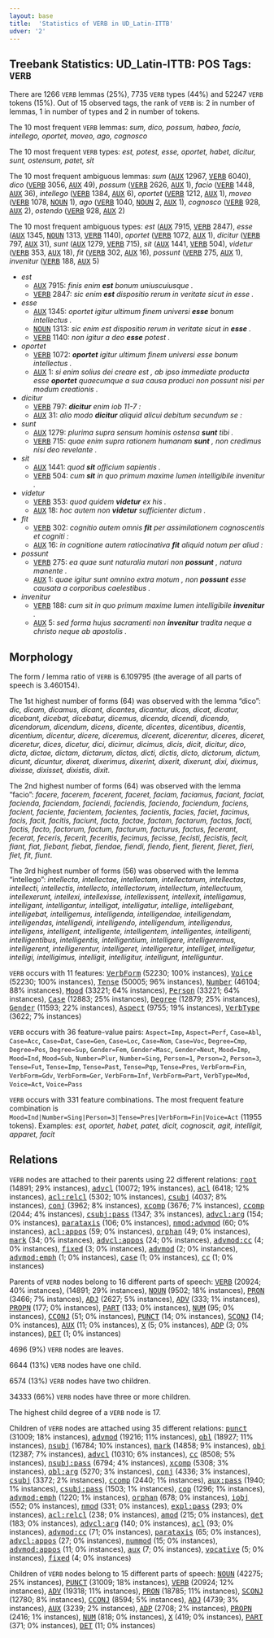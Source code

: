 ```yaml
---
layout: base
title:  'Statistics of VERB in UD_Latin-ITTB'
udver: '2'
---
```


## Treebank Statistics: UD_Latin-ITTB: POS Tags: `VERB`

There are 1266 `VERB` lemmas (25%), 7735 `VERB` types (44%) and 52247 `VERB` tokens (15%).
Out of 15 observed tags, the rank of `VERB` is: 2 in number of lemmas, 1 in number of types and 2 in number of tokens.

The 10 most frequent `VERB` lemmas: <em>sum, dico, possum, habeo, facio, intellego, oportet, moveo, ago, cognosco</em>

The 10 most frequent `VERB` types:  <em>est, potest, esse, oportet, habet, dicitur, sunt, ostensum, patet, sit</em>

The 10 most frequent ambiguous lemmas: <em>sum</em> (<tt><a href="la_ittb-pos-AUX.html">AUX</a></tt> 12967, <tt><a href="la_ittb-pos-VERB.html">VERB</a></tt> 6040), <em>dico</em> (<tt><a href="la_ittb-pos-VERB.html">VERB</a></tt> 3056, <tt><a href="la_ittb-pos-AUX.html">AUX</a></tt> 49), <em>possum</em> (<tt><a href="la_ittb-pos-VERB.html">VERB</a></tt> 2626, <tt><a href="la_ittb-pos-AUX.html">AUX</a></tt> 1), <em>facio</em> (<tt><a href="la_ittb-pos-VERB.html">VERB</a></tt> 1448, <tt><a href="la_ittb-pos-AUX.html">AUX</a></tt> 36), <em>intellego</em> (<tt><a href="la_ittb-pos-VERB.html">VERB</a></tt> 1384, <tt><a href="la_ittb-pos-AUX.html">AUX</a></tt> 6), <em>oportet</em> (<tt><a href="la_ittb-pos-VERB.html">VERB</a></tt> 1212, <tt><a href="la_ittb-pos-AUX.html">AUX</a></tt> 1), <em>moveo</em> (<tt><a href="la_ittb-pos-VERB.html">VERB</a></tt> 1078, <tt><a href="la_ittb-pos-NOUN.html">NOUN</a></tt> 1), <em>ago</em> (<tt><a href="la_ittb-pos-VERB.html">VERB</a></tt> 1040, <tt><a href="la_ittb-pos-NOUN.html">NOUN</a></tt> 2, <tt><a href="la_ittb-pos-AUX.html">AUX</a></tt> 1), <em>cognosco</em> (<tt><a href="la_ittb-pos-VERB.html">VERB</a></tt> 928, <tt><a href="la_ittb-pos-AUX.html">AUX</a></tt> 2), <em>ostendo</em> (<tt><a href="la_ittb-pos-VERB.html">VERB</a></tt> 928, <tt><a href="la_ittb-pos-AUX.html">AUX</a></tt> 2)

The 10 most frequent ambiguous types:  <em>est</em> (<tt><a href="la_ittb-pos-AUX.html">AUX</a></tt> 7915, <tt><a href="la_ittb-pos-VERB.html">VERB</a></tt> 2847), <em>esse</em> (<tt><a href="la_ittb-pos-AUX.html">AUX</a></tt> 1345, <tt><a href="la_ittb-pos-NOUN.html">NOUN</a></tt> 1313, <tt><a href="la_ittb-pos-VERB.html">VERB</a></tt> 1140), <em>oportet</em> (<tt><a href="la_ittb-pos-VERB.html">VERB</a></tt> 1072, <tt><a href="la_ittb-pos-AUX.html">AUX</a></tt> 1), <em>dicitur</em> (<tt><a href="la_ittb-pos-VERB.html">VERB</a></tt> 797, <tt><a href="la_ittb-pos-AUX.html">AUX</a></tt> 31), <em>sunt</em> (<tt><a href="la_ittb-pos-AUX.html">AUX</a></tt> 1279, <tt><a href="la_ittb-pos-VERB.html">VERB</a></tt> 715), <em>sit</em> (<tt><a href="la_ittb-pos-AUX.html">AUX</a></tt> 1441, <tt><a href="la_ittb-pos-VERB.html">VERB</a></tt> 504), <em>videtur</em> (<tt><a href="la_ittb-pos-VERB.html">VERB</a></tt> 353, <tt><a href="la_ittb-pos-AUX.html">AUX</a></tt> 18), <em>fit</em> (<tt><a href="la_ittb-pos-VERB.html">VERB</a></tt> 302, <tt><a href="la_ittb-pos-AUX.html">AUX</a></tt> 16), <em>possunt</em> (<tt><a href="la_ittb-pos-VERB.html">VERB</a></tt> 275, <tt><a href="la_ittb-pos-AUX.html">AUX</a></tt> 1), <em>invenitur</em> (<tt><a href="la_ittb-pos-VERB.html">VERB</a></tt> 188, <tt><a href="la_ittb-pos-AUX.html">AUX</a></tt> 5)


* <em>est</em>
  * <tt><a href="la_ittb-pos-AUX.html">AUX</a></tt> 7915: <em>finis enim <b>est</b> bonum uniuscuiusque .</em>
  * <tt><a href="la_ittb-pos-VERB.html">VERB</a></tt> 2847: <em>sic enim <b>est</b> dispositio rerum in veritate sicut in esse .</em>
* <em>esse</em>
  * <tt><a href="la_ittb-pos-AUX.html">AUX</a></tt> 1345: <em>oportet igitur ultimum finem universi <b>esse</b> bonum intellectus .</em>
  * <tt><a href="la_ittb-pos-NOUN.html">NOUN</a></tt> 1313: <em>sic enim est dispositio rerum in veritate sicut in <b>esse</b> .</em>
  * <tt><a href="la_ittb-pos-VERB.html">VERB</a></tt> 1140: <em>non igitur a deo <b>esse</b> potest .</em>
* <em>oportet</em>
  * <tt><a href="la_ittb-pos-VERB.html">VERB</a></tt> 1072: <em><b>oportet</b> igitur ultimum finem universi esse bonum intellectus .</em>
  * <tt><a href="la_ittb-pos-AUX.html">AUX</a></tt> 1: <em>si enim solius dei creare est , ab ipso immediate producta esse <b>oportet</b> quaecumque a sua causa produci non possunt nisi per modum creationis .</em>
* <em>dicitur</em>
  * <tt><a href="la_ittb-pos-VERB.html">VERB</a></tt> 797: <em><b>dicitur</b> enim iob 11-7 :</em>
  * <tt><a href="la_ittb-pos-AUX.html">AUX</a></tt> 31: <em>alio modo <b>dicitur</b> aliquid alicui debitum secundum se :</em>
* <em>sunt</em>
  * <tt><a href="la_ittb-pos-AUX.html">AUX</a></tt> 1279: <em>plurima supra sensum hominis ostensa <b>sunt</b> tibi .</em>
  * <tt><a href="la_ittb-pos-VERB.html">VERB</a></tt> 715: <em>quae enim supra rationem humanam <b>sunt</b> , non credimus nisi deo revelante .</em>
* <em>sit</em>
  * <tt><a href="la_ittb-pos-AUX.html">AUX</a></tt> 1441: <em>quod <b>sit</b> officium sapientis .</em>
  * <tt><a href="la_ittb-pos-VERB.html">VERB</a></tt> 504: <em>cum <b>sit</b> in quo primum maxime lumen intelligibile invenitur .</em>
* <em>videtur</em>
  * <tt><a href="la_ittb-pos-VERB.html">VERB</a></tt> 353: <em>quod quidem <b>videtur</b> ex his .</em>
  * <tt><a href="la_ittb-pos-AUX.html">AUX</a></tt> 18: <em>hoc autem non <b>videtur</b> sufficienter dictum .</em>
* <em>fit</em>
  * <tt><a href="la_ittb-pos-VERB.html">VERB</a></tt> 302: <em>cognitio autem omnis <b>fit</b> per assimilationem cognoscentis et cogniti :</em>
  * <tt><a href="la_ittb-pos-AUX.html">AUX</a></tt> 16: <em>in cognitione autem ratiocinativa <b>fit</b> aliquid notum per aliud :</em>
* <em>possunt</em>
  * <tt><a href="la_ittb-pos-VERB.html">VERB</a></tt> 275: <em>ea quae sunt naturalia mutari non <b>possunt</b> , natura manente .</em>
  * <tt><a href="la_ittb-pos-AUX.html">AUX</a></tt> 1: <em>quae igitur sunt omnino extra motum , non <b>possunt</b> esse causata a corporibus caelestibus .</em>
* <em>invenitur</em>
  * <tt><a href="la_ittb-pos-VERB.html">VERB</a></tt> 188: <em>cum sit in quo primum maxime lumen intelligibile <b>invenitur</b> .</em>
  * <tt><a href="la_ittb-pos-AUX.html">AUX</a></tt> 5: <em>sed forma hujus sacramenti non <b>invenitur</b> tradita neque a christo neque ab apostolis .</em>

## Morphology

The form / lemma ratio of `VERB` is 6.109795 (the average of all parts of speech is 3.460154).

The 1st highest number of forms (64) was observed with the lemma “dico”: <em>dic, dicam, dicamus, dicant, dicantes, dicantur, dicas, dicat, dicatur, dicebant, dicebat, dicebatur, dicemus, dicenda, dicendi, dicendo, dicendorum, dicendum, dicens, dicente, dicentes, dicentibus, dicentis, dicentium, dicentur, dicere, diceremus, dicerent, dicerentur, diceres, diceret, diceretur, dices, dicetur, dici, dicimur, dicimus, dicis, dicit, dicitur, dico, dicta, dictae, dictam, dictarum, dictas, dicti, dictis, dicto, dictorum, dictum, dicunt, dicuntur, dixerat, dixerimus, dixerint, dixerit, dixerunt, dixi, diximus, dixisse, dixisset, dixistis, dixit</em>.

The 2nd highest number of forms (64) was observed with the lemma “facio”: <em>facere, facerem, facerent, faceret, faciam, faciamus, faciant, faciat, facienda, faciendam, faciendi, faciendis, faciendo, faciendum, faciens, facient, faciente, facientem, facientes, facientis, facies, faciet, facimus, facis, facit, facitis, faciunt, facta, factae, factam, factarum, factas, facti, factis, facto, factorum, factum, facturum, facturus, factus, fecerant, fecerat, feceris, fecerit, feceritis, fecimus, fecisse, fecisti, fecistis, fecit, fiant, fiat, fiebant, fiebat, fiendae, fiendi, fiendo, fient, fierent, fieret, fieri, fiet, fit, fiunt</em>.

The 3rd highest number of forms (56) was observed with the lemma “intellego”: <em>intellecta, intellectae, intellectam, intellectarum, intellectas, intellecti, intellectis, intellecto, intellectorum, intellectum, intellectuum, intellexerunt, intellexi, intellexisse, intellexissent, intellexit, intelligamus, intelligant, intelligantur, intelligat, intelligatur, intellige, intelligebant, intelligebat, intelligemus, intelligenda, intelligendae, intelligendam, intelligendas, intelligendi, intelligendo, intelligendum, intelligendus, intelligens, intelligent, intelligente, intelligentem, intelligentes, intelligenti, intelligentibus, intelligentis, intelligentium, intelligere, intelligeremus, intelligerent, intelligerentur, intelligeret, intelligeretur, intelliget, intelligetur, intelligi, intelligimus, intelligit, intelligitur, intelligunt, intelliguntur</em>.

`VERB` occurs with 11 features: <tt><a href="la_ittb-feat-VerbForm.html">VerbForm</a></tt> (52230; 100% instances), <tt><a href="la_ittb-feat-Voice.html">Voice</a></tt> (52230; 100% instances), <tt><a href="la_ittb-feat-Tense.html">Tense</a></tt> (50005; 96% instances), <tt><a href="la_ittb-feat-Number.html">Number</a></tt> (46104; 88% instances), <tt><a href="la_ittb-feat-Mood.html">Mood</a></tt> (33221; 64% instances), <tt><a href="la_ittb-feat-Person.html">Person</a></tt> (33221; 64% instances), <tt><a href="la_ittb-feat-Case.html">Case</a></tt> (12883; 25% instances), <tt><a href="la_ittb-feat-Degree.html">Degree</a></tt> (12879; 25% instances), <tt><a href="la_ittb-feat-Gender.html">Gender</a></tt> (11593; 22% instances), <tt><a href="la_ittb-feat-Aspect.html">Aspect</a></tt> (9755; 19% instances), <tt><a href="la_ittb-feat-VerbType.html">VerbType</a></tt> (3622; 7% instances)

`VERB` occurs with 36 feature-value pairs: `Aspect=Imp`, `Aspect=Perf`, `Case=Abl`, `Case=Acc`, `Case=Dat`, `Case=Gen`, `Case=Loc`, `Case=Nom`, `Case=Voc`, `Degree=Cmp`, `Degree=Pos`, `Degree=Sup`, `Gender=Fem`, `Gender=Masc`, `Gender=Neut`, `Mood=Imp`, `Mood=Ind`, `Mood=Sub`, `Number=Plur`, `Number=Sing`, `Person=1`, `Person=2`, `Person=3`, `Tense=Fut`, `Tense=Imp`, `Tense=Past`, `Tense=Pqp`, `Tense=Pres`, `VerbForm=Fin`, `VerbForm=Gdv`, `VerbForm=Ger`, `VerbForm=Inf`, `VerbForm=Part`, `VerbType=Mod`, `Voice=Act`, `Voice=Pass`

`VERB` occurs with 331 feature combinations.
The most frequent feature combination is `Mood=Ind|Number=Sing|Person=3|Tense=Pres|VerbForm=Fin|Voice=Act` (11955 tokens).
Examples: <em>est, oportet, habet, patet, dicit, cognoscit, agit, intelligit, apparet, facit</em>


## Relations

`VERB` nodes are attached to their parents using 22 different relations: <tt><a href="la_ittb-dep-root.html">root</a></tt> (14891; 29% instances), <tt><a href="la_ittb-dep-advcl.html">advcl</a></tt> (10072; 19% instances), <tt><a href="la_ittb-dep-acl.html">acl</a></tt> (6418; 12% instances), <tt><a href="la_ittb-dep-acl-relcl.html">acl:relcl</a></tt> (5302; 10% instances), <tt><a href="la_ittb-dep-csubj.html">csubj</a></tt> (4037; 8% instances), <tt><a href="la_ittb-dep-conj.html">conj</a></tt> (3962; 8% instances), <tt><a href="la_ittb-dep-xcomp.html">xcomp</a></tt> (3676; 7% instances), <tt><a href="la_ittb-dep-ccomp.html">ccomp</a></tt> (2044; 4% instances), <tt><a href="la_ittb-dep-csubj-pass.html">csubj:pass</a></tt> (1347; 3% instances), <tt><a href="la_ittb-dep-advcl-arg.html">advcl:arg</a></tt> (154; 0% instances), <tt><a href="la_ittb-dep-parataxis.html">parataxis</a></tt> (106; 0% instances), <tt><a href="la_ittb-dep-nmod-advmod.html">nmod:advmod</a></tt> (60; 0% instances), <tt><a href="la_ittb-dep-acl-appos.html">acl:appos</a></tt> (59; 0% instances), <tt><a href="la_ittb-dep-orphan.html">orphan</a></tt> (49; 0% instances), <tt><a href="la_ittb-dep-mark.html">mark</a></tt> (34; 0% instances), <tt><a href="la_ittb-dep-advcl-appos.html">advcl:appos</a></tt> (24; 0% instances), <tt><a href="la_ittb-dep-advmod-cc.html">advmod:cc</a></tt> (4; 0% instances), <tt><a href="la_ittb-dep-fixed.html">fixed</a></tt> (3; 0% instances), <tt><a href="la_ittb-dep-advmod.html">advmod</a></tt> (2; 0% instances), <tt><a href="la_ittb-dep-advmod-emph.html">advmod:emph</a></tt> (1; 0% instances), <tt><a href="la_ittb-dep-case.html">case</a></tt> (1; 0% instances), <tt><a href="la_ittb-dep-cc.html">cc</a></tt> (1; 0% instances)

Parents of `VERB` nodes belong to 16 different parts of speech: <tt><a href="la_ittb-pos-VERB.html">VERB</a></tt> (20924; 40% instances),  (14891; 29% instances), <tt><a href="la_ittb-pos-NOUN.html">NOUN</a></tt> (9502; 18% instances), <tt><a href="la_ittb-pos-PRON.html">PRON</a></tt> (3466; 7% instances), <tt><a href="la_ittb-pos-ADJ.html">ADJ</a></tt> (2627; 5% instances), <tt><a href="la_ittb-pos-ADV.html">ADV</a></tt> (333; 1% instances), <tt><a href="la_ittb-pos-PROPN.html">PROPN</a></tt> (177; 0% instances), <tt><a href="la_ittb-pos-PART.html">PART</a></tt> (133; 0% instances), <tt><a href="la_ittb-pos-NUM.html">NUM</a></tt> (95; 0% instances), <tt><a href="la_ittb-pos-CCONJ.html">CCONJ</a></tt> (51; 0% instances), <tt><a href="la_ittb-pos-PUNCT.html">PUNCT</a></tt> (14; 0% instances), <tt><a href="la_ittb-pos-SCONJ.html">SCONJ</a></tt> (14; 0% instances), <tt><a href="la_ittb-pos-AUX.html">AUX</a></tt> (11; 0% instances), <tt><a href="la_ittb-pos-X.html">X</a></tt> (5; 0% instances), <tt><a href="la_ittb-pos-ADP.html">ADP</a></tt> (3; 0% instances), <tt><a href="la_ittb-pos-DET.html">DET</a></tt> (1; 0% instances)

4696 (9%) `VERB` nodes are leaves.

6644 (13%) `VERB` nodes have one child.

6574 (13%) `VERB` nodes have two children.

34333 (66%) `VERB` nodes have three or more children.

The highest child degree of a `VERB` node is 17.

Children of `VERB` nodes are attached using 35 different relations: <tt><a href="la_ittb-dep-punct.html">punct</a></tt> (31009; 18% instances), <tt><a href="la_ittb-dep-advmod.html">advmod</a></tt> (19216; 11% instances), <tt><a href="la_ittb-dep-obl.html">obl</a></tt> (18927; 11% instances), <tt><a href="la_ittb-dep-nsubj.html">nsubj</a></tt> (16784; 10% instances), <tt><a href="la_ittb-dep-mark.html">mark</a></tt> (14858; 9% instances), <tt><a href="la_ittb-dep-obj.html">obj</a></tt> (12387; 7% instances), <tt><a href="la_ittb-dep-advcl.html">advcl</a></tt> (10310; 6% instances), <tt><a href="la_ittb-dep-cc.html">cc</a></tt> (8508; 5% instances), <tt><a href="la_ittb-dep-nsubj-pass.html">nsubj:pass</a></tt> (6794; 4% instances), <tt><a href="la_ittb-dep-xcomp.html">xcomp</a></tt> (5308; 3% instances), <tt><a href="la_ittb-dep-obl-arg.html">obl:arg</a></tt> (5270; 3% instances), <tt><a href="la_ittb-dep-conj.html">conj</a></tt> (4336; 3% instances), <tt><a href="la_ittb-dep-csubj.html">csubj</a></tt> (3372; 2% instances), <tt><a href="la_ittb-dep-ccomp.html">ccomp</a></tt> (2440; 1% instances), <tt><a href="la_ittb-dep-aux-pass.html">aux:pass</a></tt> (1940; 1% instances), <tt><a href="la_ittb-dep-csubj-pass.html">csubj:pass</a></tt> (1503; 1% instances), <tt><a href="la_ittb-dep-cop.html">cop</a></tt> (1296; 1% instances), <tt><a href="la_ittb-dep-advmod-emph.html">advmod:emph</a></tt> (1220; 1% instances), <tt><a href="la_ittb-dep-orphan.html">orphan</a></tt> (678; 0% instances), <tt><a href="la_ittb-dep-iobj.html">iobj</a></tt> (552; 0% instances), <tt><a href="la_ittb-dep-nmod.html">nmod</a></tt> (331; 0% instances), <tt><a href="la_ittb-dep-expl-pass.html">expl:pass</a></tt> (293; 0% instances), <tt><a href="la_ittb-dep-acl-relcl.html">acl:relcl</a></tt> (238; 0% instances), <tt><a href="la_ittb-dep-amod.html">amod</a></tt> (215; 0% instances), <tt><a href="la_ittb-dep-det.html">det</a></tt> (183; 0% instances), <tt><a href="la_ittb-dep-advcl-arg.html">advcl:arg</a></tt> (140; 0% instances), <tt><a href="la_ittb-dep-acl.html">acl</a></tt> (93; 0% instances), <tt><a href="la_ittb-dep-advmod-cc.html">advmod:cc</a></tt> (71; 0% instances), <tt><a href="la_ittb-dep-parataxis.html">parataxis</a></tt> (65; 0% instances), <tt><a href="la_ittb-dep-advcl-appos.html">advcl:appos</a></tt> (27; 0% instances), <tt><a href="la_ittb-dep-nummod.html">nummod</a></tt> (15; 0% instances), <tt><a href="la_ittb-dep-advmod-appos.html">advmod:appos</a></tt> (11; 0% instances), <tt><a href="la_ittb-dep-aux.html">aux</a></tt> (7; 0% instances), <tt><a href="la_ittb-dep-vocative.html">vocative</a></tt> (5; 0% instances), <tt><a href="la_ittb-dep-fixed.html">fixed</a></tt> (4; 0% instances)

Children of `VERB` nodes belong to 15 different parts of speech: <tt><a href="la_ittb-pos-NOUN.html">NOUN</a></tt> (42275; 25% instances), <tt><a href="la_ittb-pos-PUNCT.html">PUNCT</a></tt> (31009; 18% instances), <tt><a href="la_ittb-pos-VERB.html">VERB</a></tt> (20924; 12% instances), <tt><a href="la_ittb-pos-ADV.html">ADV</a></tt> (19318; 11% instances), <tt><a href="la_ittb-pos-PRON.html">PRON</a></tt> (18785; 11% instances), <tt><a href="la_ittb-pos-SCONJ.html">SCONJ</a></tt> (12780; 8% instances), <tt><a href="la_ittb-pos-CCONJ.html">CCONJ</a></tt> (8594; 5% instances), <tt><a href="la_ittb-pos-ADJ.html">ADJ</a></tt> (4739; 3% instances), <tt><a href="la_ittb-pos-AUX.html">AUX</a></tt> (3239; 2% instances), <tt><a href="la_ittb-pos-ADP.html">ADP</a></tt> (2708; 2% instances), <tt><a href="la_ittb-pos-PROPN.html">PROPN</a></tt> (2416; 1% instances), <tt><a href="la_ittb-pos-NUM.html">NUM</a></tt> (818; 0% instances), <tt><a href="la_ittb-pos-X.html">X</a></tt> (419; 0% instances), <tt><a href="la_ittb-pos-PART.html">PART</a></tt> (371; 0% instances), <tt><a href="la_ittb-pos-DET.html">DET</a></tt> (11; 0% instances)

